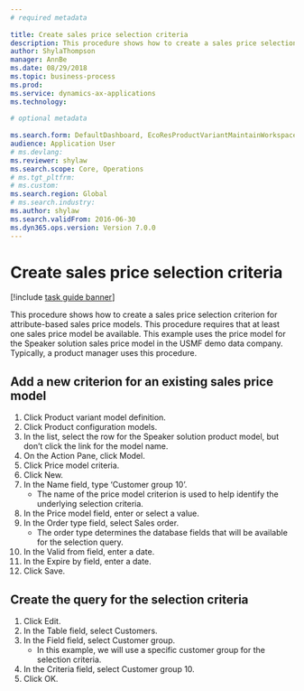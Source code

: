 ```yaml
--- 
# required metadata 
 
title: Create sales price selection criteria
description: This procedure shows how to create a sales price selection criterion for attribute-based sales price models. 
author: ShylaThompson
manager: AnnBe 
ms.date: 08/29/2018
ms.topic: business-process 
ms.prod:  
ms.service: dynamics-ax-applications 
ms.technology:  
 
# optional metadata 
 
ms.search.form: DefaultDashboard, EcoResProductVariantMaintainWorkspace, PCProductConfigurationModelListPage, PCPriceModelSelectionCriteria, SysQueryForm, SysQueryTableLookUp, SysQueryFieldLookUp   
audience: Application User 
# ms.devlang:  
ms.reviewer: shylaw
ms.search.scope: Core, Operations 
# ms.tgt_pltfrm:  
# ms.custom:  
ms.search.region: Global
# ms.search.industry: 
ms.author: shylaw
ms.search.validFrom: 2016-06-30 
ms.dyn365.ops.version: Version 7.0.0 
---
```

# Create sales price selection criteria

[!include [task guide banner](../../includes/task-guide-banner.md)]

This procedure shows how to create a sales price selection criterion for attribute-based sales price models. This procedure requires that at least one sales price model be available. This example uses the price model for the Speaker solution sales price model in the USMF demo data company. Typically, a product manager uses this procedure.


## Add a new criterion for an existing sales price model
1. Click Product variant model definition.
2. Click Product configuration models.
3. In the list, select the row for the Speaker solution product model, but don’t click the link for the model name.
4. On the Action Pane, click Model.
5. Click Price model criteria.
6. Click New.
7. In the Name field, type ‘Customer group 10’.
    * The name of the price model criterion is used to help identify the underlying selection criteria.  
8. In the Price model field, enter or select a value.
9. In the Order type field, select Sales order.
    * The order type determines the database fields that will be available for the selection query.  
10. In the Valid from field, enter a date.
11. In the Expire by field, enter a date.
12. Click Save.

## Create the query for the selection criteria
1. Click Edit.
2. In the Table field, select Customers. 
3. In the Field field, select Customer group.
    * In this example, we will use a specific customer group for the selection criteria.  
4. In the Criteria field, select Customer group 10. 
5. Click OK.

